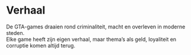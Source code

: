 # Verhaal

De GTA-games draaien rond criminaliteit, macht en overleven in moderne steden.  
Elke game heeft zijn eigen verhaal, maar thema’s als geld, loyaliteit en corruptie komen altijd terug.